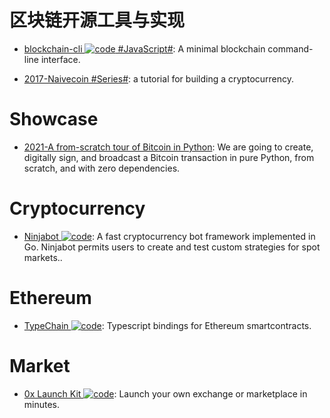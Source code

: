 # 区块链开源工具与实现

- [blockchain-cli ![code](https://ng-tech.icu/assets/code.svg) #JavaScript#](https://github.com/seanseany/blockchain-cli): A minimal blockchain command-line interface.

- [2017-Naivecoin #Series#](https://lhartikk.github.io/): a tutorial for building a cryptocurrency.

# Showcase

- [2021-A from-scratch tour of Bitcoin in Python](http://karpathy.github.io/2021/06/21/blockchain/): We are going to create, digitally sign, and broadcast a Bitcoin transaction in pure Python, from scratch, and with zero dependencies.

# Cryptocurrency

- [Ninjabot ![code](https://ng-tech.icu/assets/code.svg)](https://github.com/rodrigo-brito/ninjabot): A fast cryptocurrency bot framework implemented in Go. Ninjabot permits users to create and test custom strategies for spot markets..

# Ethereum

- [TypeChain ![code](https://ng-tech.icu/assets/code.svg)](https://github.com/Neufund/TypeChain): Typescript bindings for Ethereum smartcontracts.

# Market

- [0x Launch Kit ![code](https://ng-tech.icu/assets/code.svg)](https://0x.org/launch-kit): Launch your own exchange or marketplace in minutes.
